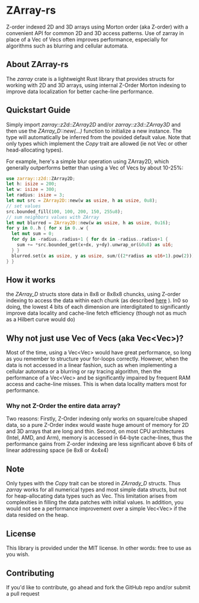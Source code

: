 # ZArray-rs
Z-order indexed 2D and 3D arrays using Morton order (aka Z-order) with a convenient API for common 2D and 3D access patterns. Use of zarray in place of a Vec of Vecs often improves performance, especially for algorithms such as blurring and cellular automata.
## About ZArray-rs
The *zarray* crate  is a lightweight Rust library that provides structs for working with 2D and
3D arrays, using internal Z-Order Morton indexing to improve data localization for better
cache-line performance.
## Quickstart Guide
Simply import *zarray::z2d::ZArray2D* and/or *zarray::z3d::ZArray3D* and then use the
*ZArray_D::new(...)* function to initialize a new instance. The type will automatically be
inferred from the povided default value. Note that only types which implement the *Copy* trait
are allowed (ie not Vec or other head-allocating types).

For example, here's a simple blur operation using ZArray2D, which generally outperforms better
than using a Vec of Vecs by about 10-25%:
```rust
use zarray::z2d::ZArray2D;
let h: isize = 200;
let w: isize = 300;
let radius: isize = 3;
let mut src = ZArray2D::new(w as usize, h as usize, 0u8);
// set values
src.bounded_fill(100, 100, 200, 150, 255u8);
// sum neighbors values with ZArray
let mut blurred = ZArray2D::new(w as usize, h as usize, 0u16);
for y in 0..h { for x in 0..w {
  let mut sum = 0;
  for dy in -radius..radius+1 { for dx in -radius..radius+1 {
    sum += *src.bounded_get(x+dx, y+dy).unwrap_or(&0u8) as u16;
  } }
  blurred.set(x as usize, y as usize, sum/((2*radius as u16+1).pow(2))).unwrap();
} }
```

## How it works
the *ZArray_D* structs store data in 8x8 or 8x8x8 chuncks, using Z-order indexing to access the
data within each chunk (as described [here](https://en.wikipedia.org/wiki/Z-order_curve) ). In0
so doing, the lowest 4 bits of each dimension are interdigitated to significantly improve data
locality and cache-line fetch efficiency (though not as much as a Hilbert curve would do)

## Why not just use Vec of Vecs (aka Vec<Vec<T>>)?
Most of the time, using a Vec<Vec<T>> would have great performance, so long as you remember to
structure your for-loops correctly. However, when the data is not accessed in a linear fashion,
such as when implementing a cellular automata or a blurring or ray tracing algorithm, then the
performance of a Vec<Vec<T>> and be significantly impaired by frequent RAM access and
cache-line misses. This is when data locality matters most for performance.

### Why not Z-Order the entire data array?
Two reasons: Firstly, Z-Order indexing only works on square/cube shaped data, so a pure Z-Order
index would waste huge amount of memory for 2D and 3D arrays that are long and thin. Second, on
most CPU architectures (Intel, AMD, and Arm), memory is accessed in 64-byte cache-lines, thus
the performance gains from Z-order indexing are less significant above 6 bits of linear
addressing space (ie 8x8 or 4x4x4)

## Note
Only types with the *Copy* trait can be stored in *ZArrady_D* structs. Thus *zarray* works for
all numerical types and most simple data structs, but not for heap-allocating data types such
as Vec. This limitation arises from complexities in filling the data patches with initial
values. In addition, you would not see a performance improvement over a simple Vec<Vec<T>> if
the data resided on the heap.

## License
This library is provided under the MIT license. In other words: free to use as you wish.

## Contributing
If you'd like to contribute, go ahead and fork the GitHub repo and/or submit a pull request
